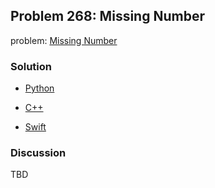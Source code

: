 ## Problem 268: Missing Number

problem: [Missing Number](https://leetcode.com/problems/missing-number/)

### Solution

- [Python](../python/problem268.py)

- [C++](../cpp/problem268.cpp)

- [Swift](../swift/problem268.swift)

### Discussion

TBD

